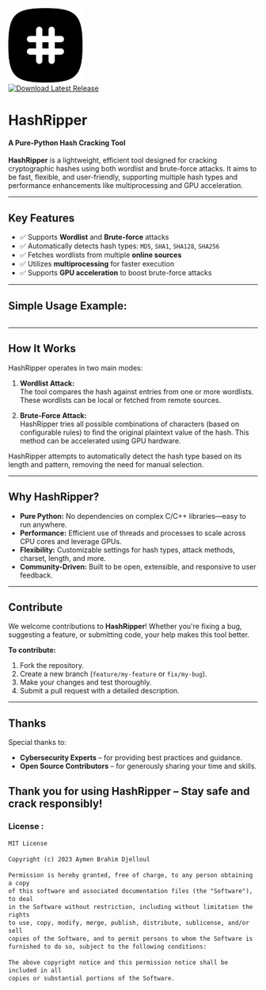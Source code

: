 <div align="left">
  <img src="https://github.com/aymenbrahimdjelloul/HashRipper/blob/main/images/icon.png" alt="HashRipper Logo" width="150" height="150">
</div>

<a href="https://github.com/aymenbrahimdjelloul/HashRipper/releases/latest">
    <img src="https://img.shields.io/github/v/release/aymenbrahimdjelloul/HashRipper?color=green&label=Download&style=for-the-badge" alt="Download Latest Release">
  </a>

# **HashRipper**
#### A Pure-Python Hash Cracking Tool

**HashRipper** is a lightweight, efficient tool designed for cracking cryptographic hashes using both wordlist and brute-force attacks. It aims to be fast, flexible, and user-friendly, supporting multiple hash types and performance enhancements like multiprocessing and GPU acceleration.

---

## **Key Features**

- ✅ Supports **Wordlist** and **Brute-force** attacks  
- ✅ Automatically detects hash types: `MD5`, `SHA1`, `SHA128`, `SHA256`  
- ✅ Fetches wordlists from multiple **online sources**  
- ✅ Utilizes **multiprocessing** for faster execution  
- ✅ Supports **GPU acceleration** to boost brute-force attacks

---

## Simple Usage Example:

~~~python


~~~

---

## **How It Works**

HashRipper operates in two main modes:

1. **Wordlist Attack:**  
   The tool compares the hash against entries from one or more wordlists. These wordlists can be local or fetched from remote sources.

2. **Brute-Force Attack:**  
   HashRipper tries all possible combinations of characters (based on configurable rules) to find the original plaintext value of the hash. This method can be accelerated using GPU hardware.

HashRipper attempts to automatically detect the hash type based on its length and pattern, removing the need for manual selection.

---

## **Why HashRipper?**

- **Pure Python:** No dependencies on complex C/C++ libraries—easy to run anywhere.  
- **Performance:** Efficient use of threads and processes to scale across CPU cores and leverage GPUs.  
- **Flexibility:** Customizable settings for hash types, attack methods, charset, length, and more.  
- **Community-Driven:** Built to be open, extensible, and responsive to user feedback.

---

## **Contribute**

We welcome contributions to **HashRipper**! Whether you're fixing a bug, suggesting a feature, or submitting code, your help makes this tool better.

**To contribute:**
1. Fork the repository.
2. Create a new branch (`feature/my-feature` or `fix/my-bug`).
3. Make your changes and test thoroughly.
4. Submit a pull request with a detailed description.

---

## **Thanks**

Special thanks to:

- **Cybersecurity Experts** – for providing best practices and guidance.
- **Open Source Contributors** – for generously sharing your time and skills.
  
Thank you for using **HashRipper** – Stay safe and crack responsibly!
---
### License : 
~~~
MIT License

Copyright (c) 2023 Aymen Brahim Djelloul

Permission is hereby granted, free of charge, to any person obtaining a copy
of this software and associated documentation files (the "Software"), to deal
in the Software without restriction, including without limitation the rights
to use, copy, modify, merge, publish, distribute, sublicense, and/or sell
copies of the Software, and to permit persons to whom the Software is
furnished to do so, subject to the following conditions:

The above copyright notice and this permission notice shall be included in all
copies or substantial portions of the Software.

~~~
